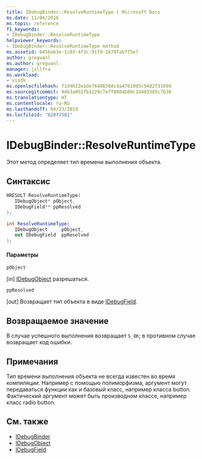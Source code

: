 ```yaml
---
title: IDebugBinder::ResolveRuntimeType | Microsoft Docs
ms.date: 11/04/2016
ms.topic: reference
f1_keywords:
- IDebugBinder::ResolveRuntimeType
helpviewer_keywords:
- IDebugBinder::ResolveRuntimeType method
ms.assetid: 6456ab3e-1c03-4f3c-91f9-16797ab7f5e7
author: gregvanl
ms.author: gregvanl
manager: jillfra
ms.workload:
- vssdk
ms.openlocfilehash: f1d4622e1de76406568cda4761005c5482f3169d
ms.sourcegitcommit: 94b3a052fb1229c7e7f8804b09c1d403385c7630
ms.translationtype: HT
ms.contentlocale: ru-RU
ms.lasthandoff: 04/23/2019
ms.locfileid: "62877501"
---
```

# <a name="idebugbinderresolveruntimetype"></a>IDebugBinder::ResolveRuntimeType
Этот метод определяет тип времени выполнения объекта.

## <a name="syntax"></a>Синтаксис

```cpp
HRESULT ResolveRuntimeType( 
   IDebugObject* pObject,
   IDebugField** ppResolved
);
```

```csharp
int ResolveRuntimeType(
   IDebugObject     pObject,
   out IDebugField  ppResolved
);
```

#### <a name="parameters"></a>Параметры
 `pObject`

 [in] [IDebugObject](../../../extensibility/debugger/reference/idebugobject.md) разрешаться.

 `ppResolved`

 [out] Возвращает тип объекта в виде [IDebugField](../../../extensibility/debugger/reference/idebugfield.md).

## <a name="return-value"></a>Возвращаемое значение
 В случае успешного выполнения возвращает `S_OK`; в противном случае возвращает код ошибки.

## <a name="remarks"></a>Примечания
 Тип времени выполнения объекта не всегда известен во время компиляции. Например с помощью полиморфизма, аргумент могут передаваться функции как и базовый класс, например класса button. Фактический аргумент может быть производном классе, например класс radio button.

## <a name="see-also"></a>См. также
- [IDebugBinder](../../../extensibility/debugger/reference/idebugbinder.md)
- [IDebugObject](../../../extensibility/debugger/reference/idebugobject.md)
- [IDebugField](../../../extensibility/debugger/reference/idebugfield.md)
